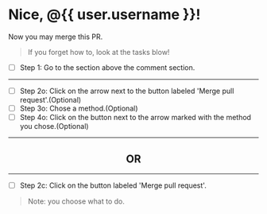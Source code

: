 # Nice, @{{ user.username }}!
Now you may merge this PR.
> If you forget how to, look at the tasks blow!
- [ ] Step 1: Go to the section above the comment section.
------------
- [ ] Step 2o: Click on the arrow next to the button labeled 'Merge pull request'.(Optional)
- [ ] Step 3o: Chose a method.(Optional)
- [ ] Step 4o: Click on the button next to the arrow marked with the method you chose.(Optional)
------------

<h2 align="center"> OR </h2>

------------
- [ ] Step 2c: Click on the button labeled 'Merge pull request'.
> Note: you choose what to do.
